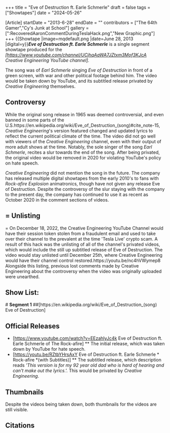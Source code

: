+++
title = "Eve of Destruction ft. Earle Schmerle"
draft = false
tags = ["Showtapes"]
date = "2024-05-26"

[Article]
startDate = "2013-6-28"
endDate = ""
contributors = ["The 64th Gamer","Cy's Junk at School"]
gallery = [":RecoveredAaronCommentDuringTeslaHack.png","New Graphic.png"]
+++
{{Showtape
|image=mqdefault.png
|date=June 28, 2013
|digital=y}}<b><i>Eve of Destruction ft. Earle Schmerle</b></i> is a single segment showtape produced for the <i>[https://www.youtube.com/channel/UCjhqAaWA7JZtxm3Mof3KJcA Creative Engineering YouTube channel].</i>

The song was of <i>Earl Schmerle</i> singing <i>Eve of Destruction</i> in front of a green screen, with war and other political footage behind him. The video would be taken down by YouTube, and its subtitled release privated by <i>Creative Engineering</i> themselves.

<h2> Controversy </h2>
While the original song release in 1965 was deemed controversial, and even banned in some parts of the U.S.<ref>https://en.wikipedia.org/wiki/Eve_of_Destruction_(song)#cite_note-15</ref>, <i>Creative Engineering</i><nowiki/>'s version featured changed and updated lyrics to reflect the current political climate of the time. The video did not go well with viewers of the <i>Creative Engineering</i> channel, even with their output of more adult shows at the time. Notably, the sole singer of the song <i>Earl Schmerle</i>, recites a slur towards the end of the song. After being privated, the original video would be removed in 2020 for violating YouTube's policy on hate speech.

<i>Creative Engineering</i> did not mention the song in the future. The company has released multiple digital showtapes from the early 2010's to fans with <i>Rock-afire Explosion</i> animatronics, though have not given any release Eve of Destruction. Despite the controversy of the slur staying with the company to the present day, the company has continued to use it as recent as October 2020 in the comment sections of videos.

<h2>= Unlisting </h2>=
On December 18, 2022, the Creative Engineering YouTube Channel would have their session token stolen from a fraudulent email and used to take over their channel to the prevalent at the time 'Tesla Live' crypto scam. A result of this hack was the unlisting of all of the channel's privated videos, which would include the still up subtitled release of Eve of Destruction. The video would stay unlisted until December 25th, where Creative Engineering would have their channel control restored.<ref>https://youtu.be/nc4hVWymep8</ref> Alongside this listing, previous lost comments made by Creative Engineering about the controversy when the video was originally uploaded were unearthed.<ref></ref>

<h2>Show List:</h2>
# <b>Segment 1</b>
##[https://en.wikipedia.org/wiki/Eve_of_Destruction_(song) Eve of Destruction]

<h2> Official Releases </h2>

* [https://www.youtube.com/watch?v=EEzahlyJc4k Eve of Destruction ft. Earle Schmerle of The Rock-afire]
** The initial release, which was taken down by YouTube for hate speech.
* [https://youtu.be/RZtbYHrsAxY Eve of Destruction ft. Earle Schmerle * Rock-afire *(with Subtitles)]
** The subtitled release, which description reads <i>'This version is for my 92 year old dad who is hard of hearing and can't make out the lyrics.'.</i> This would be privated by <i>Creative Engineering</i>.

<h2> Thumbnails </h2>
Despite the videos being taken down, both thumbnails for the videos are still visible.


<h2> Citations </h2>